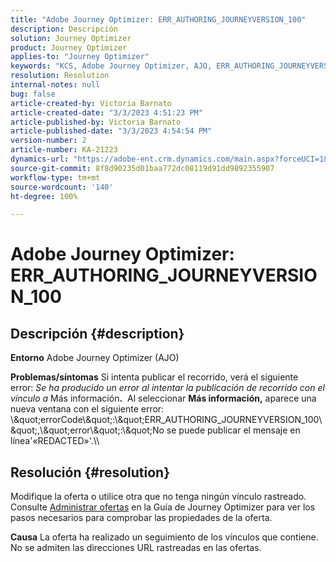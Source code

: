 ```yaml
---
title: "Adobe Journey Optimizer: ERR_AUTHORING_JOURNEYVERSION_100"
description: Descripción
solution: Journey Optimizer
product: Journey Optimizer
applies-to: "Journey Optimizer"
keywords: "KCS, Adobe Journey Optimizer, AJO, ERR_AUTHORING_JOURNEYVERSION_100, recorrido de publicación"
resolution: Resolution
internal-notes: null
bug: false
article-created-by: Victoria Barnato
article-created-date: "3/3/2023 4:51:23 PM"
article-published-by: Victoria Barnato
article-published-date: "3/3/2023 4:54:54 PM"
version-number: 2
article-number: KA-21223
dynamics-url: "https://adobe-ent.crm.dynamics.com/main.aspx?forceUCI=1&pagetype=entityrecord&etn=knowledgearticle&id=1684bb9b-e3b9-ed11-83fe-6045bd006b25"
source-git-commit: 8f8d90235d01baa772dc08119d91dd9892355907
workflow-type: tm+mt
source-wordcount: '140'
ht-degree: 100%

---
```


# Adobe Journey Optimizer: ERR_AUTHORING_JOURNEYVERSION_100

## Descripción {#description}

<b>Entorno</b>
Adobe Journey Optimizer (AJO)


<b>Problemas/síntomas</b>
Si intenta publicar el recorrido, verá el siguiente error: *Se ha producido un error al intentar la publicación de recorrido con el vínculo a* Más información<b>.</b>  Al seleccionar <b>Más información,</b> aparece una nueva ventana con el siguiente error:
\\\&quot;errorCode\\\&quot;:\\\&quot;ERR_AUTHORING_JOURNEYVERSION_100\\\&quot;,\\\&quot;error\\\&quot;:\\\&quot;No se puede publicar el mensaje en línea&#39;«REDACTED»&#39;.\\\

## Resolución {#resolution}


Modifique la oferta o utilice otra que no tenga ningún vínculo rastreado. Consulte [Administrar ofertas](https://experienceleague.adobe.com/docs/journey-optimizer/using/offer-decisioning/managing-offers-in-the-offer-library/configure-offers/creating-personalized-offers.html?lang=es#offer-list) en la Guía de Journey Optimizer para ver los pasos necesarios para comprobar las propiedades de la oferta.


<b>Causa</b>
La oferta ha realizado un seguimiento de los vínculos que contiene. No se admiten las direcciones URL rastreadas en las ofertas.
